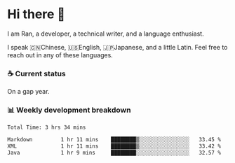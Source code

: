 # Hi there 👋

I am Ran, a developer, a technical writer, and a language enthusiast.

I speak 🇨🇳Chinese, 🇺🇸English, 🇯🇵Japanese, and a little Latin. Feel free to reach out in any of these languages.

<!-- [LinkedIn]() | [Twitter]() | [📧]() -->

### ☕ Current status

On a gap year.

### 📊 Weekly development breakdown

<!--START_SECTION:waka-->

```txt
Total Time: 3 hrs 34 mins

Markdown         1 hr 11 mins    ████████▒░░░░░░░░░░░░░░░░   33.45 %
XML              1 hr 11 mins    ████████▒░░░░░░░░░░░░░░░░   33.42 %
Java             1 hr 9 mins     ████████░░░░░░░░░░░░░░░░░   32.57 %
```

<!--END_SECTION:waka-->
